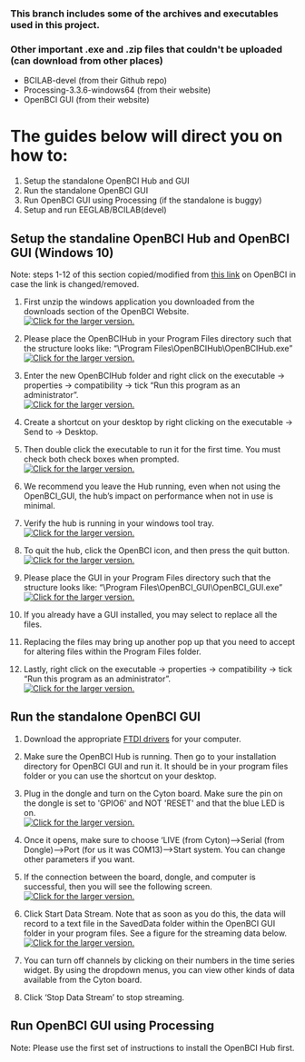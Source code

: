### This branch includes some of the archives and executables used in this project.
### Other important .exe and .zip files that couldn't be uploaded (can download from other places)
- BCILAB-devel (from their Github repo)
- Processing-3.3.6-windows64 (from their website)
- OpenBCI GUI (from their website)

# The guides below will direct you on how to:
1. Setup the standalone OpenBCI Hub and GUI
2. Run the standalone OpenBCI GUI
3. Run OpenBCI GUI using Processing (if the standalone is buggy)
4. Setup and run EEGLAB/BCILAB(devel)

## Setup the standaline OpenBCI Hub and OpenBCI GUI (Windows 10)
Note: steps 1-12 of this section copied/modified from <a href="http://docs.openbci.com/OpenBCI%20Software/01-OpenBCI_GUI#the-openbci-gui-installing-the-openbci-gui-as-a-standalone-application-install-openbci_gui-on-windows">this link</a> on OpenBCI in case the link is changed/removed.

1. First unzip the windows application you downloaded from the downloads section of the OpenBCI Website.
<br><a href="https://drive.google.com/uc?export=view&id=19oMzQylRu5RJdJdSCaCmvs9G-VCvM3dr"><img src="https://drive.google.com/uc?export=view&id=19oMzQylRu5RJdJdSCaCmvs9G-VCvM3dr" style="max-width: 100%; height: auto" title="Click for the larger version." /></a></br>

2.	Please place the OpenBCIHub in your Program Files directory such that the structure looks like: “\Program Files\OpenBCIHub\OpenBCIHub.exe”
<br><a href="https://drive.google.com/uc?export=view&id=12qqHQGb5CczxQJAYbtDJzFPLXaVZW1Lx"><img src="https://drive.google.com/uc?export=view&id=12qqHQGb5CczxQJAYbtDJzFPLXaVZW1Lx" style="max-width: 100%; height: auto" title="Click for the larger version." /></a></br>

3. Enter the new OpenBCIHub folder and right click on the executable -> properties -> compatibility -> tick “Run this program as an administrator”.
<br><a href="https://drive.google.com/uc?export=view&id=1a4ozqpUSFkTg9iSV48hiBTwChgTkZtHo"><img src="https://drive.google.com/uc?export=view&id=1a4ozqpUSFkTg9iSV48hiBTwChgTkZtHo" style="max-width: 100%; height: auto" title="Click for the larger version." /></a></br>

4.	Create a shortcut on your desktop by right clicking on the executable -> Send to -> Desktop.

5.	Then double click the executable to run it for the first time. You must check both check boxes when prompted.
<br><a href="https://drive.google.com/uc?export=view&id=178aGSBomwb5NqxNf6RbyOtsYAgVlyvWq"><img src="https://drive.google.com/uc?export=view&id=178aGSBomwb5NqxNf6RbyOtsYAgVlyvWq" style="max-width: 100%; height: auto" title="Click for the larger version." /></a></br>

6.	We recommend you leave the Hub running, even when not using the OpenBCI_GUI, the hub’s impact on performance when not in use is minimal.

7.	Verify the hub is running in your windows tool tray.
<br><a href="https://drive.google.com/uc?export=view&id=1yW1_kodVP567mB2rJlaKPHZ4WNMDri0i"><img src="https://drive.google.com/uc?export=view&id=1yW1_kodVP567mB2rJlaKPHZ4WNMDri0i" style="max-width: 100%; height: auto" title="Click for the larger version." /></a></br>

8.	To quit the hub, click the OpenBCI icon, and then press the quit button.
<br><a href="https://drive.google.com/uc?export=view&id=1_-HE-upGTgHgOx6vybWClIdkaqa_JuDa"><img src="https://drive.google.com/uc?export=view&id=1_-HE-upGTgHgOx6vybWClIdkaqa_JuDa" style="max-width: 100%; height: auto" title="Click for the larger version." /></a></br>

9.	Please place the GUI in your Program Files directory such that the structure looks like: “\Program Files\OpenBCI_GUI\OpenBCI_GUI.exe”
<br><a href="https://drive.google.com/uc?export=view&id=1PiGAdmMMUB1DWkENj9iqNQMXXQoAhzEp"><img src="https://drive.google.com/uc?export=view&id=1PiGAdmMMUB1DWkENj9iqNQMXXQoAhzEp" style="max-width: 100%; height: auto" title="Click for the larger version." /></a></br>

10. If you already have a GUI installed, you may select to replace all the files.

11. Replacing the files may bring up another pop up that you need to accept for altering files within the Program Files folder.

12.	Lastly, right click on the executable -> properties -> compatibility -> tick “Run this program as an administrator”.
<br><a href="https://drive.google.com/uc?export=view&id=1aA38drhH1MQUsPRBBfzfjTNtLhnRjjdm"><img src="https://drive.google.com/uc?export=view&id=1aA38drhH1MQUsPRBBfzfjTNtLhnRjjdm" style="max-width: 100%; height: auto" title="Click for the larger version." /></a></br>

## Run the standalone OpenBCI GUI
1. Download the appropriate <a href="http://www.ftdichip.com/Drivers/VCP.htm">FTDI drivers</a> for your computer.

2. Make sure the OpenBCI Hub is running. Then go to your installation directory for OpenBCI GUI and run it. It should be in your program files folder or you can use the shortcut on your desktop.

3. Plug in the dongle and turn on the Cyton board. Make sure the pin on the dongle is set to 'GPIO6' and NOT 'RESET' and that the blue LED is on. 
<br><a href="https://drive.google.com/uc?export=view&id=1cZ2AFED9Q9nVVS_9jJ7q5fs9NBzmZL1C"><img src="https://drive.google.com/uc?export=view&id=1cZ2AFED9Q9nVVS_9jJ7q5fs9NBzmZL1C" style="max-width: 100%; height: auto" title="Click for the larger version." /></a></br>

4. Once it opens, make sure to choose ‘LIVE (from Cyton)-->Serial (from Dongle)-->Port (for us it was COM13)-->Start system. You can change other parameters if you want. 

5. If the connection between the board, dongle, and computer is successful, then you will see the following screen.
<br><a href="https://drive.google.com/uc?export=view&id=1H_p0pTethGnjIUdI1fvttINh6Taz5PyW"><img src="https://drive.google.com/uc?export=view&id=1H_p0pTethGnjIUdI1fvttINh6Taz5PyW" style="max-width: 100%; height: auto" title="Click for the larger version." /></a></br>

6. Click Start Data Stream. Note that as soon as you do this, the data will record to a text file in the SavedData folder within the OpenBCI GUI folder in your program files. See a figure for the streaming data below.
<br><a href="https://drive.google.com/uc?export=view&id=1QMY6b66YodTNpkxHgxpqBb3JIivt7ytz"><img src="https://drive.google.com/uc?export=view&id=1QMY6b66YodTNpkxHgxpqBb3JIivt7ytz" style="max-width: 100%; height: auto" title="Click for the larger version." /></a></br>

7. You can turn off channels by clicking on their numbers in the time series widget. By using the dropdown menus, you can view other kinds of data available from the Cyton board.

8. Click ‘Stop Data Stream’ to stop streaming. 

## Run OpenBCI GUI using Processing
Note: Please use the first set of instructions to install the OpenBCI Hub first.


